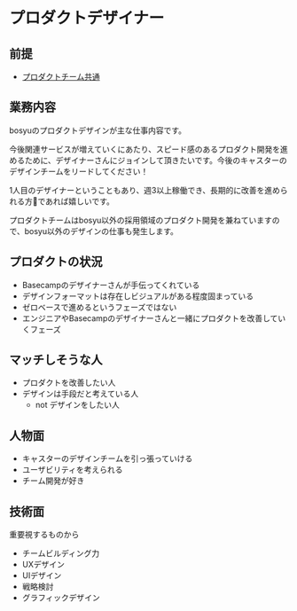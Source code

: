 # プロダクトデザイナー

## 前提

 * [プロダクトチーム共通](/jobs/common.md)

## 業務内容

bosyuのプロダクトデザインが主な仕事内容です。

今後関連サービスが増えていくにあたり、スピード感のあるプロダクト開発を進めるために、デザイナーさんにジョインして頂きたいです。今後のキャスターのデザインチームをリードしてください！

1人目のデザイナーということもあり、週3以上稼働でき、長期的に改善を進められる方であれば嬉しいです。

プロダクトチームはbosyu以外の採用領域のプロダクト開発を兼ねていますので、bosyu以外のデザインの仕事も発生します。

## プロダクトの状況

 * Basecampのデザイナーさんが手伝ってくれている
 * デザインフォーマットは存在しビジュアルがある程度固まっている
 * ゼロベースで進めるというフェーズではない
 * エンジニアやBasecampのデザイナーさんと一緒にプロダクトを改善していくフェーズ

## マッチしそうな人
- プロダクトを改善したい人
- デザインは手段だと考えている人
  - not デザインをしたい人

## 人物面
 - キャスターのデザインチームを引っ張っていける
 - ユーザビリティを考えられる
 - チーム開発が好き

## 技術面

重要視するものから

- チームビルディング力
- UXデザイン
- UIデザイン
- 戦略検討
- グラフィックデザイン
